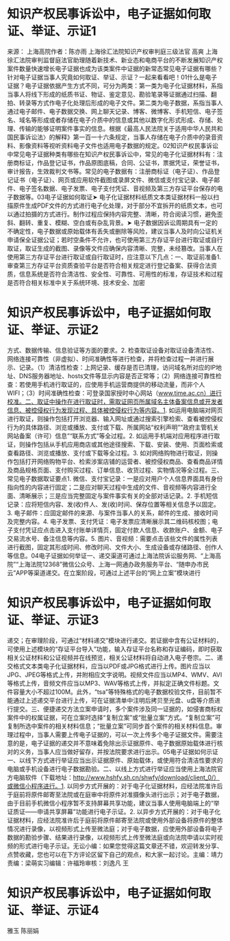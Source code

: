 # 知识产权民事诉讼中，电子证据如何取证、举证、示证1

来源： 上海高院作者：陈亦雨 上海徐汇法院知识产权审判庭三级法官 高爽 上海徐汇法院审判监督庭法官助理随着新技术、新业态和电商平台的不断发展知识产权案件数量快速增长电子证据也成为该类案件中证据的新常态常见电子证据有哪些？针对电子证据当事人究竟如何取证、举证、示证？一起来看看吧！01什么是电子证据？电子证据依据产生方式不同，可分为两类：第一类为电子化证据材料，系指当事人将线下形成的纸质书证、物证、鉴定意见、勘验笔录等证据通过扫描、翻拍、转录等方式作电子化处理后形成的电子文件。第二类为电子数据，系指当事人通过电子邮件、电子数据交换、网上聊天记录、博客、微博客、手机短信、电子签名、域名等形成或者存储在电子介质中的信息或其他以数字化形式形成、存储、处理、传输的能够证明案件事实的信息。根据《最高人民法院关于适用中华人民共和国民事诉讼法〉的解释》第一百一十六条规定，当事人存储在电子介质中的录音资料、影像资料等视听资料电子文件也适用电子数据的规定。02知识产权民事诉讼中常见电子证据种类有哪些在知识产权民事诉讼中，常见的电子化证据材料有：注册商标证，作品登记证书，作品原图底稿，合同、公证书，票据凭证，荣誉证书，审计报告，生效裁判文书等。常见的电子数据有：注册商标证（电子证）、作品登记证书（电子证）、网页或应用软件截图或录屏文件、微信或支付宝记录、电子邮件、电子签名数据、电子发票、电子支付凭证、音视频及第三方存证平台保存的电子数据等。03电子证据如何取证➤ 电子化证据材料纸质文本类证据材料一般以扫描原件生成PDF文件的方式进行电子化处理，对于部分不宜拆开的纸质文本，也可以通过拍摄的方式进行。制作过程应保持内容完整、清晰，符合阅读习惯，避免歪斜、翻转、重复、模糊、空白或有杂乱背景。➤ 电子数据因诉讼周期具有一定的不确定性，电子数据或原始载体有丢失或删除等风险，建议当事人及时向公证机关申请保全证据公证；若时空条件不允许，也可使用第三方存证平台进行取证或自行取证，取证生成的截图、录像等文件应确保内容清晰、完整，未经篡改。当事人在使用第三方存证平台进行取证或自行取证时，应注意以下几点：一、取证前准备1. 审查第三方存证平台资质查验平台是否符合相关规定进行登记备案、获得合法资质，信息系统是否符合清洁性、安全性、可靠性、可用性的标准，存证技术和过程是否符合相关标准中关于系统环境、技术安全、加密

# 知识产权民事诉讼中，电子证据如何取证、举证、示证2

方式、数据传输、信息验证等方面的要求。2. 检查取证设备对取证设备清洁性、网络连接可靠性（非虚拟）、时间准确性等进行检查，并将检查过程一并进行展示、记录。（1）清洁性检查：上网记录、缓存是否已清理，访问域名所对应的IP地址、DNS服务器地址、hosts文件等显示内容是否正常等；（2）网络连接可靠性检查：若使用手机进行取证的，应使用手机运营商提供的移动流量，而非个人WIFI；（3）时间准确性检查：可登录国家授时中心网站（www.time.ac.cn）进行校准。二、取证中操作在进行取证时，需取证网页所属域名主体备案信息或开发者信息、被控侵权行为发现过程、具体被控侵权行为等内容。1. 如运用电脑端对网页进行取证，则操作包括打开浏览器、输入网址或通过搜索引擎检索、查看被控侵权行为的具体路径、浏览或播放、支付或下载、所属网站“权利声明”“政府主管机关网站备案（许可）信息”“联系方式”等全过程。2. 如运用手机端对应用程序进行取证，则操作包括从手机应用商店或其他途径搜索、下载、安装、使用、页面检索或查看路径、浏览或播放、支付或下载等全过程。3. 如对网络购物进行取证，则操作包括打开网络购物平台、检索涉案店铺的运营者、被控侵权商品、查看商品详情及商品规格页面、支付购买过程、订单信息、收货过程、实物情况等全过程。三、常见电子数据取证要点1. 微信、支付宝记录：一是应对用户个人信息界面具有身份指向性的内容进行固定；二是应对聊天过程中生成的文件、音视频等内容进行全面、清晰展示；三是应当完整固定与案件事实有关的全部对话记录。2. 手机短信记录：应将短信内容、发(收)件人、发(收)时间、保存位置等相关信息予以固定。3. 电子邮件：应固定邮件的来源、与案件当事人的关系，邮件的生成、接收时间及完整内容。4. 电子发票、支付凭证：电子发票应清晰展示其二维码核校图；电子支付凭证应点击进入支付账单详情页，固定付款人信息、收款账户、金额、电子交易流水号、备注信息等内容。5. 图片、音视频：需要点击该些文件的属性列表进行截图，固定其形成时间、修改时间、文件大小、生成设备或存储路径、创作人等信息。04电子证据如何举证一、递交渠道可通过上海法院诉讼服务网、“上海高院”“上海法院12368”微信公众号、上海一网通办政务服务平台、“随申办市民云”APP等渠道递交。在立案阶段，可通过上述平台的“网上立案”模块进行

# 知识产权民事诉讼中，电子证据如何取证、举证、示证3

递交；在审理阶段，可通过“材料递交”模块进行递交。若证据中含有公证材料的，可使用上述模块的“存证平台导入”功能，输入存证平台名称和存证编码，即时获取相关公证材料和公证视频并在线预览，相关公证材料将自动进入电子卷宗。二、递交格式文本类电子化证据材料，应当以PDF或JPG格式进行上传。图片应当以JPG、JPEG等格式上传，并附相应文字说明。视频文件应当以MP4、WMV、AVI等格式上传，音频文件应当以MP3、WAV等格式上传，并拟定正确文件标题。文件容量大小不超过100M。此外，“tsa”等特殊格式的电子数据校验文件，目前暂不能通过上述递交平台进行上传，可在证据清单中注明后拷贝至光盘、u盘等介质进行提交。三、便捷递交方法立案申请时，多个案件涉及同一证据的，如侵害商标权案件中的权属证据，可在立案时选择“复制立案”或“批量立案”方式。“复制立案”可复制所选中案件的相关材料信息；“批量立案”可同步首个案件的相关材料信息。审理过程中，当事人需要上传电子证据的，可以一次上传多个电子证据文件。需要注意的是，电子证据的递交并不意味着免除出示证据原件、电子数据原始载体进行核对的义务，当事人应当做好留存，并按法院要求进行出示。05电子证据如何示证一、以线下方式进行举证应当出示证据原件、原始载体，或使用符合清洁性要求的电脑或手机设备进行电子数据勘验。二、以线上方式进行举证应当使用上海法院官方电脑软件（下载地址：http://www.hshfy.sh.cn/shwfy/download/client_0/）或微信小程序进行。1. 以同步方式开展的：对于电子化证据材料，应经法院准许后于庭前将原件邮寄至法院或在庭审中将原件对准摄像头进行出示；对于电子数据，由于目前手机微信小程序暂不支持屏幕共享功能，建议当事人使用电脑端上的“举证质证——申请共享屏幕”功能进行电子示证。2. 以异步方式开展的：对于电子化证据材料，应经法院准许后于庭前将原件邮寄至法院或使用外部设备将原件的整体情况进行录像，以视频形式上传至微法庭；对于电子数据，应使用外部设备将电子数据的勘验步骤、结果进行录像，以视频形式上传至微法庭或向法院申请以实时视频的形式进行电子示证。无讼小编：如果您觉得这篇文章还不错，欢迎转发分享、点赞收藏，您也可以在下方评论区留下自己的观点，和大家一起讨论。主编：靖力责编：梁萌实习编辑：许福玲审核：刘逸凡 王

# 知识产权民事诉讼中，电子证据如何取证、举证、示证4

雅玉 陈丽娟


